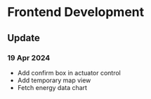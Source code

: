 # Frontend Development

## Update

### 19 Apr 2024
- Add confirm box in actuator control
- Add temporary map view
- Fetch energy data chart